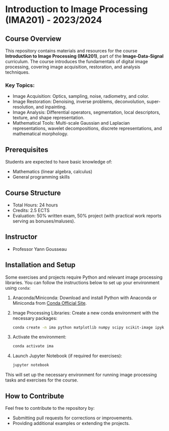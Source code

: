 # Introduction to Image Processing (IMA201) - 2023/2024

## Course Overview

This repository contains materials and resources for the course **Introduction to Image Processing (IMA201)**, part of the **Image-Data-Signal** curriculum. The course introduces the fundamentals of digital image processing, covering image acquisition, restoration, and analysis techniques.

### Key Topics:

- Image Acquisition: Optics, sampling, noise, radiometry, and color.
- Image Restoration: Denoising, inverse problems, deconvolution, super-resolution, and inpainting.
- Image Analysis: Differential operators, segmentation, local descriptors, texture, and shape representation.
- Mathematical Tools: Multi-scale Gaussian and Laplacian representations, wavelet decompositions, discrete representations, and mathematical morphology.

## Prerequisites

Students are expected to have basic knowledge of:
- Mathematics (linear algebra, calculus)
- General programming skills

## Course Structure

- Total Hours: 24 hours
- Credits: 2.5 ECTS
- Evaluation: 50% written exam, 50% project (with practical work reports serving as bonuses/maluses).

## Instructor

- Professor Yann Gousseau

## Installation and Setup

Some exercises and projects require Python and relevant image processing libraries. You can follow the instructions below to set up your environment using `conda`:

1. Anaconda/Miniconda: Download and install Python with Anaconda or Miniconda from [Conda Official Site](https://docs.conda.io/en/latest/).
2. Image Processing Libraries: Create a new conda environment with the necessary packages:
   ```bash
   conda create -n ima python matplotlib numpy scipy scikit-image ipykernel pandas scikit-learn jupyter tqdm bokeh opencv munkres
   ```
3. Activate the environment:
   ```bash
   conda activate ima
   ```

4. Launch Jupyter Notebook (if required for exercises):
   ```bash
   jupyter notebook
   ```

This will set up the necessary environment for running image processing tasks and exercises for the course.

## How to Contribute

Feel free to contribute to the repository by:
- Submitting pull requests for corrections or improvements.
- Providing additional examples or extending the projects.
